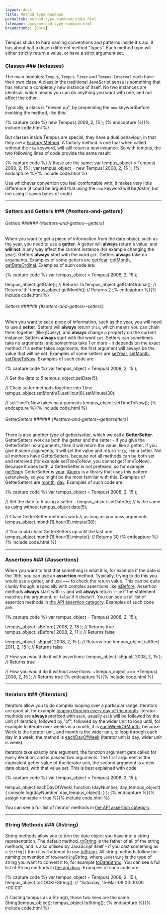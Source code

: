 ```yaml
---
layout: docs
title: Method Type Rundown
permalink: method-type-rundown/index.html
filename: docs/method-type-rundown.html
breadcrumbs: [docs]
---
```


Tempus sticks to hard naming conventions and patterns inside it's api. It has 
about half a dozen different method "types". Each method type will either 
strictly return a value, or have a strict argument set.


### Classes ### {#classes}

The main modules: `Tempus`, `Tempus.Timer` and `Tempus.Interval` each have their
own class. A class in the traditional JavaScript sense is something that has 
returns a completely new instance of itself. No two instances are identical,
which means you can do anything you want with one, and not affect the other. 

Typically, a class is "newed up", by prepending the `new` keywordbefore invoking
the method, like this:

{% capture code %}
new Tempus( 2008, 2, 15 );
{% endcapture %}{% include code.html %}

But classes inside Tempus are special; they have a dual behaviour, in that they 
are a [Factory Method](http://en.wikipedia.org/wiki/Factory_method_pattern). A
factory method is one that when called without the `new` keyword, will still 
return a new instance. So with tempus, the two following lines of code provide 
the same result:
    
{% capture code %}
// these are the same:
var tempus_object = Tempus( 2008, 2, 15 );
var tempus_object = new Tempus( 2008, 2, 15 );
{% endcapture %}{% include code.html %}

Use whichever convertion you feel comfortable with, it makes very little 
difference (it could be argued that using the `new` keyword will be _faster_, 
but not using it saves bytes of code)

--------------------------------------------------------------------------------

### Setters and Getters ### {#setters-and-getters}

###### Getters ###### {#setters-and-getters--getters}

When you want to get a piece of information from the date object, such as the
year, you need to use a __getter__. A getter will __always__ return a value, and
__will not__ in any way affect the current instance (for example changing the 
year). Getters __always__ start with the word `get`. Getters __always__ take no 
arguments. Examples of some getters are [getYear](/api/getYear), 
[getMonth](/api/getMonth), [getDateOrdinal](/api/getDateOrdinal). Examples of 
such code are:

{% capture code %}
var tempus_object = Tempus( 2008, 2, 15 );

tempus_object.getDate(); // Returns 15
tempus_object.getDateOrdinal(); // Returns 'th'
tempus_object.getMonth(); // Returns 2
{% endcapture %}{% include code.html %}

###### Setters ###### {#setters-and-getters--setters}

When you want to set a piece of information, such as the year, you will need to 
use a __setter__. Setters will __always__ return `this`, which means you can 
chain them together (like jQuery), and __always__ change a property on the 
current instance. Setters __always__ start with the word `set`. Setters can 
sometimes take no arguments, and sometimes take 1 or more - it depends on the 
exact method. If a setter takes arguments, the first argument will always be the
value that will be set. Examples of some setters are [setYear](/api/setYear), 
[setMonth](/api/setMonth), [setTimeToNow](/api/setTimeToNow). 
Examples of such code are:

{% capture code %}
var tempus_object = Tempus( 2008, 2, 15 );

// Set the date to 5
tempus_object.setDate(5);

// Chain setter methods together into 1 line
tempus_object.setMonth(1).setHour(8).setMinute(30);

// setTimeToNow takes no arguments
tempus_object.setTimeToNow();
{% endcapture %}{% include code.html %}

###### GetterSetters ###### {#setters-and-getters--gettersetters}

There is also another type of getter/setter, which we call a __GetterSetter__.
GetterSetters work as both the getter and the setter - if you give the 
GetterSetter no arguments, then it will return the value, like a getter. If you 
give it some arguments, it will set the value and return `this`, like a setter.
Not all methods have GetterSetters, because not all methods can be both set and 
retreived (for example setTimeToNow, you cannot getTimeToNow). Because it does 
both, a GetterSetter is not prefexed, so for example [getYear](/api/getYear)s 
GetterSetter is [year](/api/year). [jQuery](http://jquery.com) is a library that
uses this pattern extensively, so you might be the most familiar with this. 
Examples of GetterSetters are [month](/api/month), [day](/api/day). Examples of 
such code are:

{% capture code %}
var tempus_object = Tempus( 2008, 2, 15 );

// Set the date to 5 using a setter...
tempus_object.setDate(5);
// is the same as using without
tempus_object.date(5);

// Chain GetterSetter methods work
// as long as you pass arguments
tempus_object.month(1).hour(8).minute(30);

// You could chain GetterSetters up until the last one:
tempus_object.month(1).hour(8).minute(); // Returns 30
{% endcapture %}{% include code.html %}

--------------------------------------------------------------------------------

### Assertions ### {#assertions}

When you want to test that something is what it is, for example if the date is 
the 16th, you can use an __assertion__ method. Typically, trying to do this you 
would use a getter, and use `===` to check the return value. This can be quite 
clunky though, especially with complex assertions like [isBefore](/api/isBefore).
Assertion methods __always__ start with `is` and will __always__ return `true` 
if the statement matches the argument, or `false` if it doesn't. You can see a 
full list of assertion methods in [the API assertion category](/api/assertions).
Examples of such code are:

{% capture code %}
var tempus_object = Tempus( 2008, 2, 15 );

tempus_object.isBefore( 2008, 2, 18 ); // Returns true
tempus_object.isBefore( 2008, 2, 11 ); // Returns false

tempus_object.isEqual( 2008, 2, 15 ); // Returns true
tempus_object.isAfter( 2011, 2, 15 ); // Returns false

// How you would do it with assertions:
tempus_object.isEqual( 2008, 2, 15 ); // Returns true

// How you would do it without assertions:
+tempus_object === +Tempus( 2008, 2, 15 ); // Returns true
{% endcapture %}{% include code.html %}

--------------------------------------------------------------------------------

### Iterators ### {#iterators}

Iterators allow you to do complex looping over a particular range. Iterators are
good at, for example [looping through every day of the month](/api/eachDayOfMonth).
Iterator methods are __always__ prefixed with `each`, usually `each` will be 
followed by the unit of iteration, followed by "of", followed by the wider 
unit to loop until, for example to iterate over weeks in a month, it is 
[eachWeekOfMonth](/api/eachWeekOfMonth), because Week is the iterator unit, and 
month is the wider unit, to loop through each day in a week, the method is 
[eachDayOfWeek](/api/eachDayOfWeek) (iterator unit is day, wider unit is week).

Iterators take exactly one argument, the function argument gets called for every
iteration, and is passed two arguments. The first argument is the equivalent
getter value of the iterator unit, the second argument is a new date object, 
with that value set. This is best explained with code:

{% capture code %}
var tempus_object = Tempus( 2008, 2, 15 );

tempus_object.eachDayOfWeek(
    function (dayNumber, day_tempus_object) {
        console.log(dayNumber, day_tempus_object);
    }
);
{% endcapture %}{% assign runnable = true %}{% include code.html %}

You can see a full list of iterator methods in 
[the API assertion category](/api/iterators).

--------------------------------------------------------------------------------

### String Methods ### {#string}

String methods allow you to turn the date object you have into a string 
representation. The default method, [toString](/api/toString) is the father of 
all of the string methods, and is also utilised by JavaScript itself - if you 
cast something as a `String()` then it will attempt to use 
[toString](/api/toString). All string methods follow the naming convention of 
to`Something`String, where `Something` is the type of string you want to convert
it to, for example [toDateString](/api/toDateString). You can see a full list of
String methods in [the api docs](/api/string). Examples of such code are:

{% capture code %}
var tempus_object = Tempus( 2008, 2, 15 );
tempus_object.toCOOKIEString(); // "Saturday, 15-Mar-08 00:00:00 +00:00"

// Casting tempus as a String(), these two lines are the same.
String(tempus_object);
tempus_object.toString();
{% endcapture %}{% include code.html %}